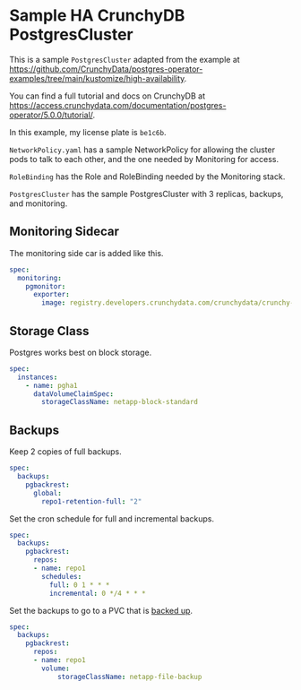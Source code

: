 # Sample HA CrunchyDB PostgresCluster

This is a sample `PostgresCluster` adapted from the example at <https://github.com/CrunchyData/postgres-operator-examples/tree/main/kustomize/high-availability>.

You can find a full tutorial and docs on CrunchyDB at <https://access.crunchydata.com/documentation/postgres-operator/5.0.0/tutorial/>.

In this example, my license plate is `be1c6b`.

`NetworkPolicy.yaml` has a sample NetworkPolicy for allowing the cluster pods to talk to each other, and the one needed by Monitoring for access.

`RoleBinding` has the Role and RoleBinding needed by the Monitoring stack.

`PostgresCluster` has the sample PostgresCluster with 3 replicas, backups, and monitoring.

## Monitoring Sidecar

The monitoring side car is added like this.

```yaml
spec:
  monitoring:
    pgmonitor:
      exporter:
        image: registry.developers.crunchydata.com/crunchydata/crunchy-postgres-exporter:ubi8-5.0.3-0
```

## Storage Class

Postgres works best on block storage.

```yaml
spec:
  instances:
    - name: pgha1
      dataVolumeClaimSpec:
        storageClassName: netapp-block-standard
```

## Backups

Keep 2 copies of full backups.

```yaml
spec:
  backups:
    pgbackrest:
      global:
        repo1-retention-full: "2"
```

Set the cron schedule for full and incremental backups.

```yaml
spec:
  backups:
    pgbackrest:
      repos:
      - name: repo1
        schedules:
          full: 0 1 * * *
          incremental: 0 */4 * * *
```

Set the backups to go to a PVC that is [backed up](https://developer.gov.bc.ca/OCP4-Backup-and-Restore).

```yaml
spec:
  backups:
    pgbackrest:
      repos:
      - name: repo1
        volume:
            storageClassName: netapp-file-backup
```
